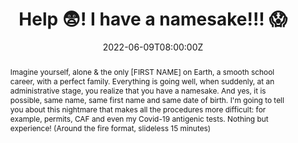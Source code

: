 ---
title: Help 😨! I have a namesake!!! 😱

event: Le Camping des Speakers
event_url: https://camping-speakers.fr/

location: Camping Mané Guernehué 5*, Golfe du Morbihan
address:
  street: 52 Rue Mané er Groez
  city: Baden
  region: BR
  postcode: '56870'
  country: France

summary: Like the synonym, only worse, especially in administration
abstract: "Imagine yourself, alone & the only [FIRST NAME] on Earth, a smooth school career, with a perfect family. Everything is going well, when suddenly, at an administrative stage, you realize that you have a namesake. And yes, it is possible, same name, same first name and same date of birth.

I'm going to tell you about this nightmare that makes all the procedures more difficult: for example, permits, CAF and even my Covid-19 antigenic tests. Nothing but experience! (Around the fire format, slideless 15 minutes)"

date: "2022-06-09T08:00:00Z"
date_end: "2022-06-10T18:00:00Z"
all_day: false

publishDate: "2022-03-18T00:00:00Z"

authors: [David Aparicio]
tags: [Quickie, Namesake]

featured: false

image:
  caption: 'Image credit: [**Le Camping des Speakers**](https://camping-speakers.fr/)'
  focal_point: Right

links:
url_code: ""
url_pdf: ""
url_slides: ""
url_video: ""

slides: ""
projects: []
---